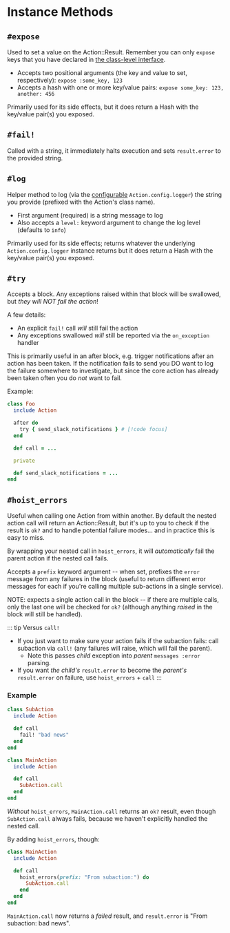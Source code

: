 # Instance Methods

## `#expose`

Used to set a value on the Action::Result. Remember you can only `expose` keys that you have declared in [the class-level interface](/reference/class).

* Accepts two positional arguments (the key and value to set, respectively): `expose :some_key, 123`
* Accepts a hash with one or more key/value pairs: `expose some_key: 123, another: 456`

Primarily used for its side effects, but it does return a Hash with the key/value pair(s) you exposed.


## `#fail!`

Called with a string, it immediately halts execution and sets `result.error` to the provided string.

## `#log`

Helper method to log (via the [configurable](/reference/configuration#logger) `Action.config.logger`) the string you provide (prefixed with the Action's class name).

* First argument (required) is a string message to log
* Also accepts a `level:` keyword argument to change the log level (defaults to `info`)

Primarily used for its side effects; returns whatever the underlying `Action.config.logger` instance returns but it does return a Hash with the key/value pair(s) you exposed.

## `#try`

Accepts a block.  Any exceptions raised within that block will be swallowed, but _they will NOT fail the action_!

A few details:
* An explicit `fail!` call _will_ still fail the action
* Any exceptions swallowed _will_ still be reported via the `on_exception` handler

This is primarily useful in an after block, e.g. trigger notifications after an action has been taken.  If the notification fails to send you DO want to log the failure somewhere to investigate, but since the core action has already been taken often you do _not_ want to fail.

Example:

```ruby
class Foo
  include Action

  after do
    try { send_slack_notifications } # [!code focus]
  end

  def call = ...

  private

  def send_slack_notifications = ...
end
```

## `#hoist_errors`

Useful when calling one Action from within another.  By default the nested action call will return an Action::Result, but it's up to you to check if the result is `ok?` and to handle potential failure modes... and in practice this is easy to miss.

By wrapping your nested call in `hoist_errors`, it will _automatically_ fail the parent action if the nested call fails.

Accepts a `prefix` keyword argument -- when set, prefixes the `error` message from any failures in the block (useful to return different error messages for each if you're calling multiple sub-actions in a single service).

NOTE: expects a single action call in the block -- if there are multiple calls, only the last one will be checked for `ok?` (although anything _raised_ in the block will still be handled).

::: tip Versus `call!`
* If you just want to make sure your action fails if the subaction fails: call subaction via `call!` (any failures will raise, which will fail the parent).
  * Note this passes _child_ exception into _parent_ `messages :error` parsing.
* If you want _the child's_ `result.error` to become the _parent's_ `result.error` on failure, use `hoist_errors` + `call`
:::

### Example

```ruby
class SubAction
  include Action

  def call
    fail! "bad news"
  end
end

class MainAction
  include Action

  def call
    SubAction.call
  end
end
```

_Without_ `hoist_errors`, `MainAction.call` returns an `ok?` result, even though `SubAction.call` always fails, because we haven't explicitly handled the nested call.

By adding `hoist_errors`, though:

```ruby
class MainAction
  include Action

  def call
    hoist_errors(prefix: "From subaction:") do
      SubAction.call
    end
  end
end
```

`MainAction.call` now returns a _failed_ result, and `result.error` is "From subaction: bad news".
